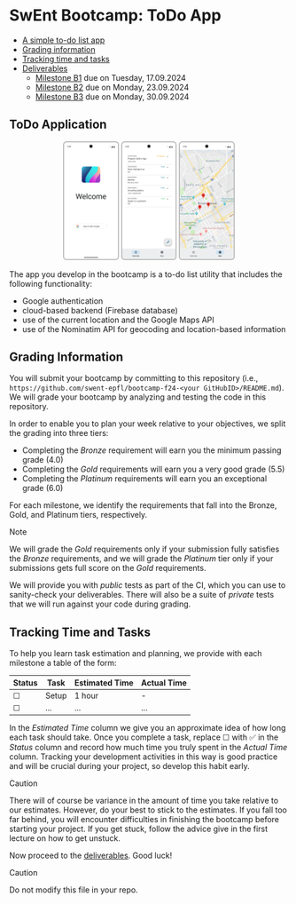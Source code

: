 # SwEnt Bootcamp: ToDo App

- [A simple to-do list app](#todo-application)
- [Grading information](#grading-information)
- [Tracking time and tasks](#tracking-time-and-tasks)
- [Deliverables](Deliverables.md)
  - [Milestone B1](Deliverables.md#milestone-b1) due on Tuesday, 17.09.2024
  - [Milestone B2](Deliverables.md#milestone-b2) due on Monday, 23.09.2024
  - [Milestone B3](Deliverables.md#milestone-b3) due on Monday, 30.09.2024

## ToDo Application

<p align="center"><img alt="Android Studio MoreActions button" src="../assets/screen/AuthScreen.png" width="20%" /> <img alt="Android Studio MoreActions button" src="../assets/screen/OverviewScreenFull.png" width="20%" /> <img alt="Android Studio MoreActions button" src="../assets/screen/MapScreen.png" width="20%" /></p>

The app you develop in the bootcamp is a to-do list utility that includes the following functionality:

- Google authentication
- cloud-based backend (Firebase database)
- use of the current location and the Google Maps API
- use of the Nominatim API for geocoding and location-based information

## Grading Information

You will submit your bootcamp by committing to this repository (i.e., `https://github.com/swent-epfl/bootcamp-f24-<your GitHubID>/README.md`).
We will grade your bootcamp by analyzing and testing the code in this repository.

In order to enable you to plan your week relative to your objectives, we split the grading into three tiers:

- Completing the _Bronze_ requirement will earn you the minimum passing grade (4.0)
- Completing the _Gold_ requirements will earn you a very good grade (5.5)
- Completing the _Platinum_ requirements will earn you an exceptional grade (6.0)

For each milestone, we identify the requirements that fall into the Bronze, Gold, and Platinum tiers, respectively.

> [!NOTE]
> We will grade the _Gold_ requirements only if your submission fully satisfies the _Bronze_ requirements, and we will grade the _Platinum_ tier only if your submissions gets full score on the _Gold_ requirements.

We will provide you with _public_ tests as part of the CI, which you can use to sanity-check your deliverables.
There will also be a suite of _private_ tests that we will run against your code during grading.

## Tracking Time and Tasks

To help you learn task estimation and planning, we provide with each milestone a table of the form:

| Status | Task  | Estimated Time   | Actual Time |
| ------ | ----- | ---------------- | ----------- |
| ☐      | Setup | 1 hour           | -           |
| ☐      | ...   | ...              | ...         |

In the _Estimated Time_ column we give you an approximate idea of how long each task should take.
Once you complete a task, replace ☐ with ✅ in the _Status_ column and record how much time you truly spent in the _Actual Time_ column.
Tracking your development activities in this way is good practice and will be crucial during your project, so develop this habit early.

> [!CAUTION]
> There will of course be variance in the amount of time you take relative to our estimates.
> However, do your best to stick to the estimates.
> If you fall too far behind, you will encounter difficulties in finishing the bootcamp before starting your project.
> If you get stuck, follow the advice give in the first lecture on how to get unstuck.

Now proceed to the [deliverables](Deliverables.md). Good luck!

> [!CAUTION]
> Do not modify this file in your repo.
